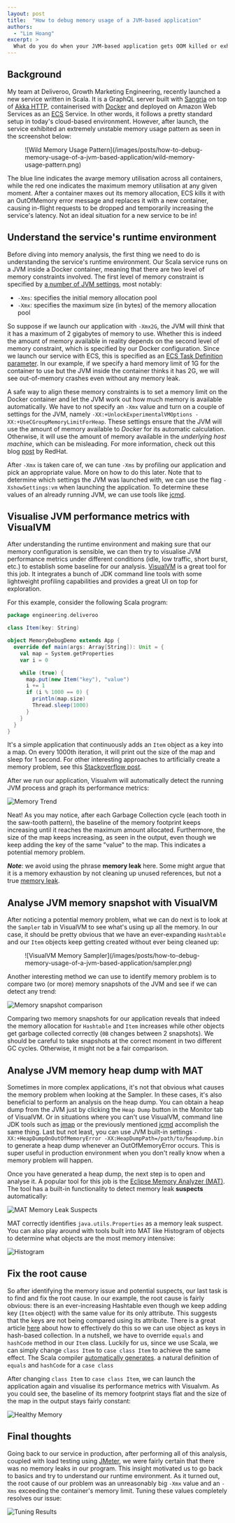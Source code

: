 ```yaml
---
layout: post
title:  "How to debug memory usage of a JVM-based application"
authors:
  - "Lim Hoang"
excerpt: >
  What do you do when your JVM-based application gets OOM killed or exhibits wild memory usage pattern? In this blog post, I will explore some tools and concepts we can use to start debugging this problem.
---
```


## Background

My team at Deliveroo, Growth Marketing Engineering, recently launched a new service written in Scala. It is a GraphQL server built with [Sangria](https://sangria-graphql.org) on top of [Akka HTTP](https://doc.akka.io/docs/akka-http/current/), containerised with [Docker](https://www.docker.com/) and deployed on Amazon Web Services as an [ECS](https://aws.amazon.com/ecs/) Service. In other words, it follows a pretty standard setup in today's cloud-based environment. However, after launch, the service exhibited an extremely unstable memory usage pattern as seen in the screenshot below:

<figure>![Wild Memory Usage Pattern](/images/posts/how-to-debug-memory-usage-of-a-jvm-based-application/wild-memory-usage-pattern.png)</figure>

The blue line indicates the avarge memory utilisation across all containers, while the red one indicates the maximum memory utilisation at any given moment. After a container maxes out its memory allocation, ECS kills it with an OutOfMemory error message and replaces it with a new container, causing in-flight requests to be dropped and temporarily increasing the service's latency. Not an ideal situation for a new service to be in!

## Understand the service's runtime environment

Before diving into memory analysis, the first thing we need to do is understanding the service's runtime environment. Our Scala service runs on a JVM inside a Docker container, meaning that there are two level of memory constraints involved. The first level of memory constraint is specified by [a number of JVM settings](https://docs.oracle.com/javase/8/docs/technotes/tools/unix/java.html), most notably:

* `-Xms`: specifies the initial memory allocation pool
* `-Xmx`: specifies the maximum size (in bytes) of the memory allocation pool

So suppose if we launch our application with `-Xmx2G`, the JVM will *think* that it has a maximum of 2 gigabytes of memory to use. Whether this is indeed the amount of memory available in reality depends on the second level of memory constraint, which is specified by our Docker configuration. Since we launch our service with ECS, this is specified as an [ECS Task Definition parameter](https://docs.aws.amazon.com/AmazonECS/latest/developerguide/task_definition_parameters.html). In our example, if we specify a hard memory limit of 1G for the container to use but the JVM inside the container thinks it has 2G, we will see out-of-memory crashes even without any memory leak.

A safe way to align these memory constraints is to set a memory limit on the Docker container and let the JVM work out how much memory is available automatically. We have to not specify an `-Xmx` value and turn on a couple of settings for the JVM, namely `-XX:+UnlockExperimentalVMOptions -XX:+UseCGroupMemoryLimitForHeap`. These settings ensure that the JVM will use the amount of memory available to *Docker* for its automatic calculation. Otherwise, it will use the amount of memory available in the *underlying host machine*, which can be misleading. For more information, check out this blog [post](https://developers.redhat.com/blog/2017/03/14/java-inside-docker/) by RedHat.

After `-Xmx` is taken care of, we can tune `-Xms` by profiling our application and pick an appropriate value. More on how to do this later. Note that to determine which settings the JVM was launched with, we can use the flag `-XshowSettings:vm` when launching the application. To determine these values of an already running JVM, we can use tools like [jcmd](https://docs.oracle.com/javase/8/docs/technotes/guides/troubleshoot/tooldescr006.html).

## Visualise JVM performance metrics with VisualVM

After understanding the runtime environment and making sure that our memory configuration is sensible, we can then try to visualise JVM performance metrics under different conditions (idle, low traffic, short burst, etc.) to establish some baseline for our analysis. [VisualVM](https://visualvm.github.io/) is a great tool for this job. It integrates a bunch of JDK command line tools with some lightweight profiling capabilities and provides a great UI on top for exploration.

For this example, consider the following Scala program:

```scala
package engineering.deliveroo

class Item(key: String)

object MemoryDebugDemo extends App {
  override def main(args: Array[String]): Unit = {
    val map = System.getProperties
    var i = 0

    while (true) {
      map.put(new Item("key"), "value")
      i += 1
      if (i % 1000 == 0) {
        println(map.size)
        Thread.sleep(1000)
      }
    }
  }
}
```

It's a simple application that continuously adds an `Item` object as a key into a map. On every 1000th iteration, it will print out the size of the map and sleep for 1 second. For other interesting approaches to artificially create a memory problem, see this [Stackoverflow post](https://stackoverflow.com/questions/6470651/creating-a-memory-leak-with-java). 

After we run our application, Visualvm will automatically detect the running JVM process and graph its performance metrics:

![Memory Trend](/images/posts/how-to-debug-memory-usage-of-a-jvm-based-application/memory-trend.png)

Neat! As you may notice, after each Garbage Collection cycle (each tooth in the saw-tooth pattern), the baseline of the memory footprint keeps increasing until it reaches the maximum amount allocated. Furthermore, the size of the map keeps increasing, as seen in the output, even though we keep adding the key of the same "value" to the map. This indicates a potential memory problem. 

***Note***: we avoid using the phrase **memory leak** here. Some might argue that it is a memory exhaustion by not cleaning up unused references, but not a true [memory leak](https://en.wikipedia.org/wiki/Memory_leak).

## Analyse JVM memory snapshot with VisualVM

After noticing a potential memory problem, what we can do next is to look at the `Sampler` tab in VisualVM to see what's using up all the memory. In our case, it should be pretty obvious that we have an ever-expanding `Hashtable` and our `Item` objects keep getting created without ever being cleaned up:

<figure>![VisualVM Memory Sampler](/images/posts/how-to-debug-memory-usage-of-a-jvm-based-application/sampler.png)</figure>

Another interesting method we can use to identify memory problem is to compare two (or more) memory snapshots of the JVM and see if we can detect any trend:

![Memory snapshot comparison](/images/posts/how-to-debug-memory-usage-of-a-jvm-based-application/snapshots.png)

Comparing two memory snapshots for our application reveals that indeed the memory allocation for `Hashtable` and `Item` increases while other objects get garbage collected correctly (`0B` changes between 2 snapshots). We should be careful to take snapshots at the correct moment in two different GC cycles. Otherwise, it might not be a fair comparison.

## Analyse JVM memory heap dump with MAT

Sometimes in more complex applications, it's not that obvious what causes the memory problem when looking at the Sampler. In these cases, it's also beneficial to perform an analysis on the heap dump. You can obtain a heap dump from the JVM just by clicking the `Heap Dump` button in the Monitor tab of VisualVM. Or in situations where you can't use VisualVM, command line JDK tools such as [jmap](https://docs.oracle.com/javase/7/docs/technotes/tools/share/jmap.html) or the previously mentioned [jcmd](https://docs.oracle.com/javase/8/docs/technotes/guides/troubleshoot/tooldescr006.html) accomplish the same thing. Last but not least, you can use JVM built-in settings `-XX:+HeapDumpOnOutOfMemoryError -XX:HeapDumpPath=/path/to/heapdump.bin` to generate a heap dump whenever an OutOfMemoryError occurs. This is super useful in production environment when you don't really know when a memory problem will happen.

Once you have generated a heap dump, the next step is to open and analyse it. A popular tool for this job is the [Eclipse Memory Analyzer (MAT)](https://www.eclipse.org/mat/). The tool has a built-in functionality to detect memory leak **suspects** automatically:

![MAT Memory Leak Suspects](/images/posts/how-to-debug-memory-usage-of-a-jvm-based-application/suspects.png)

MAT correctly identifies `java.utils.Properties` as a memory leak suspect. You can also play around with tools built into MAT like Histogram of objects to determine what objects are the most memory intensive:

![Histogram](/images/posts/how-to-debug-memory-usage-of-a-jvm-based-application/histogram.png)

## Fix the root cause

So after identifying the memory issue and potential suspects, our last task is to find and fix the root cause. In our example, the root cause is fairly obvious: there is an ever-increasing Hashtable even though we keep adding key (`Item` object) with the same value for its only attribute. This suggests that the keys are not being compared using its attribute. There is a great article [here](https://www.ibm.com/developerworks/java/library/j-jtp05273/index.html) about how to effectively do this so we can use object as keys in hash-based collection. In a nutshell, we have to override `equals` and `hashCode` method in our `Item` class. Luckily for us, since we use Scala, we can simply change `class Item` to `case class Item` to achieve the same effect. The Scala compiler [automatically generates](https://stackoverflow.com/questions/5866720/hashcode-in-case-classes-in-scala). a natural definition of `equals` and `hashCode` for a `case class` 

After changing `class Item` to `case class Item`, we can launch the application again and visualise its performance metrics with Visualvm. As you could see, the baseline of its memory footprint stays flat and the size of the map in the output stays fairly constant:

![Healthy Memory](/images/posts/how-to-debug-memory-usage-of-a-jvm-based-application/healthy.png)

## Final thoughts

Going back to our service in production, after performing all of this analysis, coupled with load testing using [JMeter](https://jmeter.apache.org/), we were fairly certain that there was no memory leaks in our program. This insight motivated us to go back to basics and try to understand our runtime environment. As it turned out, the root cause of our problem was an unreasonably big `-Xmx` value and an `-Xms` exceeding the container's memory limit. Tuning these values completely resolves our issue:

![Tuning Results](/images/posts/how-to-debug-memory-usage-of-a-jvm-based-application/tuning.png)
